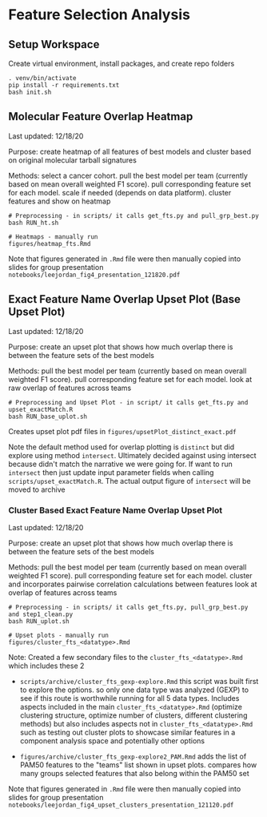 # Feature Selection Analysis
## Setup Workspace

Create virtual environment, install packages, and create repo folders

```
. venv/bin/activate
pip install -r requirements.txt
bash init.sh
```

## Molecular Feature Overlap Heatmap

Last updated: 12/18/20

Purpose: create heatmap of all features of best models and cluster based on original molecular tarball signatures

Methods: select a cancer cohort. pull the best model per team (currently based on mean overall weighted F1 score). pull corresponding feature set for each model. scale if needed (depends on data platform). cluster features and show on heatmap

```
# Preprocessing - in scripts/ it calls get_fts.py and pull_grp_best.py
bash RUN_ht.sh

# Heatmaps - manually run
figures/heatmap_fts.Rmd
```

Note that figures generated in `.Rmd` file were then manually copied into slides for group presentation `notebooks/leejordan_fig4_presentation_121820.pdf`

## Exact Feature Name Overlap Upset Plot (Base Upset Plot)

Last updated: 12/18/20

Purpose: create an upset plot that shows how much overlap there is between the feature sets of the best models

Methods: pull the best model per team (currently based on mean overall weighted F1 score). pull corresponding feature set for each model. look at raw overlap of features across teams

```
# Preprocessing and Upset Plot - in script/ it calls get_fts.py and upset_exactMatch.R
bash RUN_base_uplot.sh
```

Creates upset plot pdf files in `figures/upsetPlot_distinct_exact.pdf`

Note the default method used for overlap plotting is `distinct` but did explore using method `intersect`. Ultimately decided against using intersect because didn't match the narrative we were going for. If want to run `intersect` then just update input parameter fields when calling `scripts/upset_exactMatch.R`. The actual output figure of `intersect` will be moved to archive

### Cluster Based Exact Feature Name Overlap Upset Plot

Last updated: 12/18/20

Purpose: create an upset plot that shows how much overlap there is between the feature sets of the best models

Methods: pull the best model per team (currently based on mean overall weighted F1 score). pull corresponding feature set for each model. cluster and incorporates pairwise correlation calculations between features look at overlap of features across teams

```
# Preprocessing - in scripts/ it calls get_fts.py, pull_grp_best.py and step1_clean.py
bash RUN_uplot.sh

# Upset plots - manually run
figures/cluster_fts_<datatype>.Rmd
```

Note: Created a few secondary files to the `cluster_fts_<datatype>.Rmd` which includes these 2

+ `scripts/archive/cluster_fts_gexp-explore.Rmd` this script was built first to explore the options. so only one data type was analyzed (GEXP) to see if this route is worthwhile running for all 5 data types. Includes aspects included in the main `cluster_fts_<datatype>.Rmd` (optimize clustering structure, optimize number of clusters, different clustering methods) but also includes aspects not in `cluster_fts_<datatype>.Rmd` such as testing out cluster plots to showcase similar features in a component analysis space and potentially other options

+ `figures/archive/cluster_fts_gexp-explore2_PAM.Rmd` adds the list of PAM50 features to the "teams" list shown in upset plots. compares how many groups selected features that also belong within the PAM50 set

Note that figures generated in `.Rmd` file were then manually copied into slides for group presentation `notebooks/leejordan_fig4_upset_clusters_presentation_121120.pdf`
